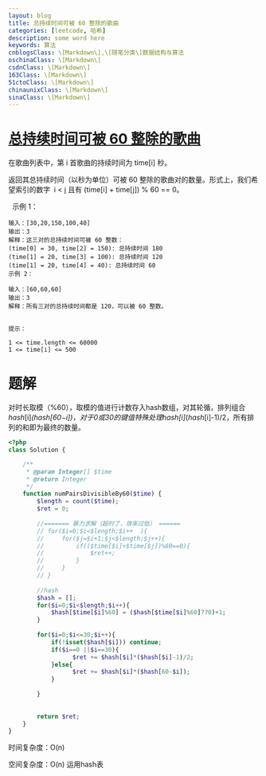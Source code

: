 ```yaml
---
layout: blog
title: 总持续时间可被 60 整除的歌曲
categories: [leetcode, 哈希]
description: some word here
keywords: 算法
cnblogsClass: \[Markdown\],\[随笔分类\]数据结构与算法
oschinaClass: \[Markdown\]
csdnClass: \[Markdown\]
163Class: \[Markdown\]
51ctoClass: \[Markdown\]
chinaunixClass: \[Markdown\]
sinaClass: \[Markdown\]
---
```


# [总持续时间可被 60 整除的歌曲](https://leetcode-cn.com/problems/pairs-of-songs-with-total-durations-divisible-by-60)

在歌曲列表中，第 i 首歌曲的持续时间为 time[i] 秒。

返回其总持续时间（以秒为单位）可被 60 整除的歌曲对的数量。形式上，我们希望索引的数字  i < j 且有 (time[i] + time[j]) % 60 == 0。

 
示例 1：
```
输入：[30,20,150,100,40]
输出：3
解释：这三对的总持续时间可被 60 整数：
(time[0] = 30, time[2] = 150): 总持续时间 180
(time[1] = 20, time[3] = 100): 总持续时间 120
(time[1] = 20, time[4] = 40): 总持续时间 60
示例 2：

输入：[60,60,60]
输出：3
解释：所有三对的总持续时间都是 120，可以被 60 整数。
 

提示：

1 <= time.length <= 60000
1 <= time[i] <= 500
```
# 题解
对时长取模（%60），取模的值进行计数存入hash数组，对其轮循，排列组合 $hash[$i]*($hash[60-$i])，对于0或30的键值特殊处理$hash[$i]*($hash[$i]-1)/2，所有排列的和即为最终的数量。

```php
<?php
class Solution {

    /**
     * @param Integer[] $time
     * @return Integer
     */
    function numPairsDivisibleBy60($time) {
        $length = count($time);
        $ret = 0;
        
        //======= 暴力求解（超时了，效率过低） ======
        // for($i=0;$i<$length;$i++  ){
        //     for($j=$i+1;$j<$length;$j++){
        //         if(($time[$i]+$time[$j])%60==0){
        //             $ret++;
        //         }
        //     }
        // }
        
        //hash
        $hash = [];
        for($i=0;$i<$length;$i++){
            $hash[$time[$i]%60] = ($hash[$time[$i]%60]??0)+1;
        }
        
        for($i=0;$i<=30;$i++){
            if(!isset($hash[$i])) continue;
            if($i==0 ||$i==30){
                  $ret += $hash[$i]*($hash[$i]-1)/2; 
            }else{
                  $ret += $hash[$i]*($hash[60-$i]);
            }
          
        }
        
        
        return $ret;
    }
}
```


时间复杂度：O(n)

空间复杂度：O(n) 运用hash表


